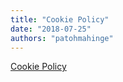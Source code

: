 ```yaml
---
title: "Cookie Policy"
date: "2018-07-25"
authors: "patohmahinge"
---
```


[Cookie Policy](https://www.iubenda.com/privacy-policy/21095062/cookie-policy "Cookie Policy") 

<script type="text/javascript">(function (w,d) {var loader = function () {var s = d.createElement("script"), tag = d.getElementsByTagName("script")[0]; s.src="https://cdn.iubenda.com/iubenda.js"; tag.parentNode.insertBefore(s,tag);}; if(w.addEventListener){w.addEventListener("load", loader, false);}else if(w.attachEvent){w.attachEvent("onload", loader);}else{w.onload = loader;}})(window, document);</script>

